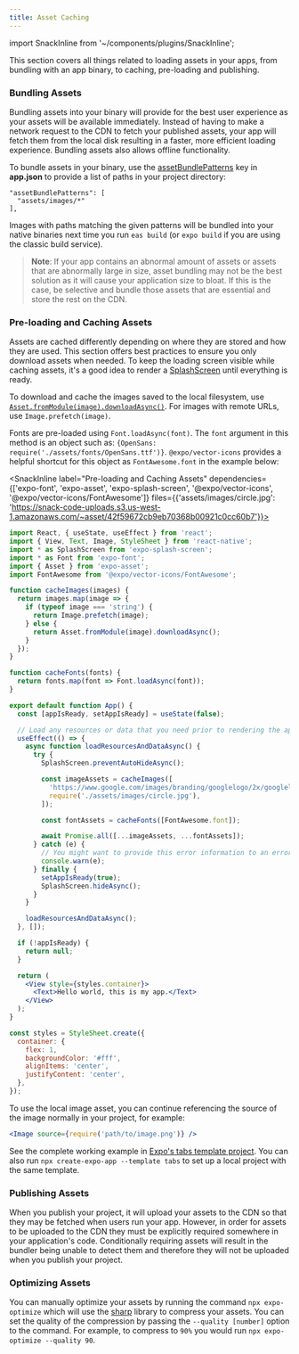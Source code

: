 ```yaml
---
title: Asset Caching
---
```


import SnackInline from '~/components/plugins/SnackInline';

This section covers all things related to loading assets in your apps, from bundling with an app binary, to caching, pre-loading and publishing.

### Bundling Assets

Bundling assets into your binary will provide for the best user experience as your assets will be available immediately. Instead of having to make a network request to the CDN to fetch your published assets, your app will fetch them from the local disk resulting in a faster, more efficient loading experience. Bundling assets also allows offline functionality.

To bundle assets in your binary, use the [assetBundlePatterns](../workflow/configuration.md) key in **app.json** to provide a list of paths in your project directory:

```
"assetBundlePatterns": [
  "assets/images/*"
],
```

Images with paths matching the given patterns will be bundled into your native binaries next time you run `eas build` (or `expo build` if you are using the classic build service).

> **Note**: If your app contains an abnormal amount of assets or assets that are abnormally large in size, asset bundling may not be the best solution as it will cause your application size to bloat. If this is the case, be selective and bundle those assets that are essential and store the rest on the CDN.

### Pre-loading and Caching Assets

Assets are cached differently depending on where they are stored and how they are used. This section offers best practices to ensure you only download assets when needed. To keep the loading screen visible while caching assets, it's a good idea to render a [SplashScreen](/versions/latest/sdk/splash-screen/) until everything is ready.

To download and cache the images saved to the local filesystem, use [`Asset.fromModule(image).downloadAsync()`](/versions/latest/sdk/asset). For images with remote URLs, use `Image.prefetch(image)`.

Fonts are pre-loaded using `Font.loadAsync(font)`. The `font` argument in this method is an object such as: `{OpenSans: require('./assets/fonts/OpenSans.ttf')}`. `@expo/vector-icons` provides a helpful shortcut for this object as `FontAwesome.font` in the example below:

<SnackInline
label="Pre-loading and Caching Assets"
dependencies={['expo-font', 'expo-asset', 'expo-splash-screen', '@expo/vector-icons', '@expo/vector-icons/FontAwesome']}
files={{'assets/images/circle.jpg': 'https://snack-code-uploads.s3.us-west-1.amazonaws.com/~asset/42f59672cb9eb70368b00921c0cc60b7'}}>

```jsx
import React, { useState, useEffect } from 'react';
import { View, Text, Image, StyleSheet } from 'react-native';
import * as SplashScreen from 'expo-splash-screen';
import * as Font from 'expo-font';
import { Asset } from 'expo-asset';
import FontAwesome from '@expo/vector-icons/FontAwesome';

function cacheImages(images) {
  return images.map(image => {
    if (typeof image === 'string') {
      return Image.prefetch(image);
    } else {
      return Asset.fromModule(image).downloadAsync();
    }
  });
}

function cacheFonts(fonts) {
  return fonts.map(font => Font.loadAsync(font));
}

export default function App() {
  const [appIsReady, setAppIsReady] = useState(false);

  // Load any resources or data that you need prior to rendering the app
  useEffect(() => {
    async function loadResourcesAndDataAsync() {
      try {
        SplashScreen.preventAutoHideAsync();

        const imageAssets = cacheImages([
          'https://www.google.com/images/branding/googlelogo/2x/googlelogo_color_272x92dp.png',
          require('./assets/images/circle.jpg'),
        ]);

        const fontAssets = cacheFonts([FontAwesome.font]);

        await Promise.all([...imageAssets, ...fontAssets]);
      } catch (e) {
        // You might want to provide this error information to an error reporting service
        console.warn(e);
      } finally {
        setAppIsReady(true);
        SplashScreen.hideAsync();
      }
    }

    loadResourcesAndDataAsync();
  }, []);

  if (!appIsReady) {
    return null;
  }

  return (
    <View style={styles.container}>
      <Text>Hello world, this is my app.</Text>
    </View>
  );
}

const styles = StyleSheet.create({
  container: {
    flex: 1,
    backgroundColor: '#fff',
    alignItems: 'center',
    justifyContent: 'center',
  },
});
```

</SnackInline>

To use the local image asset, you can continue referencing the source of the image normally in your project, for example:

```jsx
<Image source={require('path/to/image.png')} />
```

See the complete working example in [Expo's tabs template project](https://github.com/expo/expo/blob/sdk-43/templates/expo-template-tabs/App.tsx). You can also run `npx create-expo-app --template tabs` to set up a local project with the same template.

### Publishing Assets

When you publish your project, it will upload your assets to the CDN so that they may be fetched when users run your app. However, in order for assets to be uploaded to the CDN they must be explicitly required somewhere in your application's code. Conditionally requiring assets will result in the bundler being unable to detect them and therefore they will not be uploaded when you publish your project.

### Optimizing Assets

You can manually optimize your assets by running the command `npx expo-optimize` which will use the [sharp](https://sharp.pixelplumbing.com/en/stable/) library to compress your assets. You can set the quality of the compression by passing the `--quality [number]` option to the command. For example, to compress to `90%` you would run `npx expo-optimize --quality 90`.
